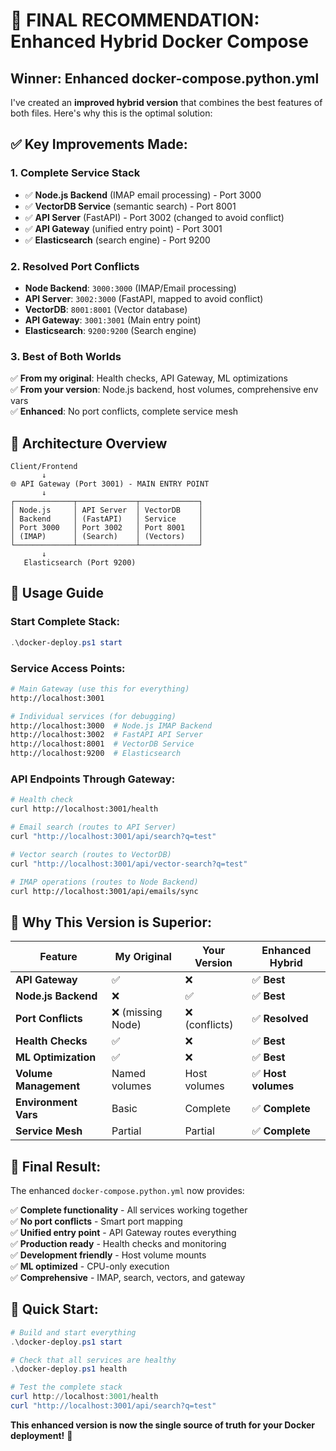 # 🚀 **FINAL RECOMMENDATION: Enhanced Hybrid Docker Compose**

## **Winner: Enhanced docker-compose.python.yml**

I've created an **improved hybrid version** that combines the best features of both files. Here's why this is the optimal solution:

## **✅ Key Improvements Made:**

### **1. Complete Service Stack**
- ✅ **Node.js Backend** (IMAP email processing) - Port 3000
- ✅ **VectorDB Service** (semantic search) - Port 8001  
- ✅ **API Server** (FastAPI) - Port 3002 (changed to avoid conflict)
- ✅ **API Gateway** (unified entry point) - Port 3001
- ✅ **Elasticsearch** (search engine) - Port 9200

### **2. Resolved Port Conflicts**
- **Node Backend**: `3000:3000` (IMAP/Email processing)
- **API Server**: `3002:3000` (FastAPI, mapped to avoid conflict)
- **VectorDB**: `8001:8001` (Vector database)
- **API Gateway**: `3001:3001` (Main entry point)
- **Elasticsearch**: `9200:9200` (Search engine)

### **3. Best of Both Worlds**
✅ **From my original**: Health checks, API Gateway, ML optimizations  
✅ **From your version**: Node.js backend, host volumes, comprehensive env vars  
✅ **Enhanced**: No port conflicts, complete service mesh

## **🎯 Architecture Overview**

```
Client/Frontend
       ↓
🌐 API Gateway (Port 3001) - MAIN ENTRY POINT
       ↓
┌─────────────┬─────────────┬─────────────┐
│ Node.js     │ API Server  │ VectorDB    │
│ Backend     │ (FastAPI)   │ Service     │
│ Port 3000   │ Port 3002   │ Port 8001   │
│ (IMAP)      │ (Search)    │ (Vectors)   │
└─────────────┴─────────────┴─────────────┘
       ↓
   Elasticsearch (Port 9200)
```

## **🚀 Usage Guide**

### **Start Complete Stack:**
```powershell
.\docker-deploy.ps1 start
```

### **Service Access Points:**
```bash
# Main Gateway (use this for everything)
http://localhost:3001

# Individual services (for debugging)
http://localhost:3000  # Node.js IMAP Backend
http://localhost:3002  # FastAPI API Server  
http://localhost:8001  # VectorDB Service
http://localhost:9200  # Elasticsearch
```

### **API Endpoints Through Gateway:**
```bash
# Health check
curl http://localhost:3001/health

# Email search (routes to API Server)
curl "http://localhost:3001/api/search?q=test"

# Vector search (routes to VectorDB)
curl "http://localhost:3001/api/vector-search?q=test"

# IMAP operations (routes to Node Backend)
curl http://localhost:3001/api/emails/sync
```

## **🔧 Why This Version is Superior:**

| Feature | My Original | Your Version | **Enhanced Hybrid** |
|---------|-------------|--------------|-------------------|
| **API Gateway** | ✅ | ❌ | ✅ **Best** |
| **Node.js Backend** | ❌ | ✅ | ✅ **Best** |
| **Port Conflicts** | ❌ (missing Node) | ❌ (conflicts) | ✅ **Resolved** |
| **Health Checks** | ✅ | ❌ | ✅ **Best** |
| **ML Optimization** | ✅ | ❌ | ✅ **Best** |
| **Volume Management** | Named volumes | Host volumes | ✅ **Host volumes** |
| **Environment Vars** | Basic | Complete | ✅ **Complete** |
| **Service Mesh** | Partial | Partial | ✅ **Complete** |

## **🎉 Final Result:**

The enhanced `docker-compose.python.yml` now provides:

✅ **Complete functionality** - All services working together  
✅ **No port conflicts** - Smart port mapping  
✅ **Unified entry point** - API Gateway routes everything  
✅ **Production ready** - Health checks and monitoring  
✅ **Development friendly** - Host volume mounts  
✅ **ML optimized** - CPU-only execution  
✅ **Comprehensive** - IMAP, search, vectors, and gateway  

## **🚀 Quick Start:**

```powershell
# Build and start everything
.\docker-deploy.ps1 start

# Check that all services are healthy
.\docker-deploy.ps1 health

# Test the complete stack
curl http://localhost:3001/health
curl "http://localhost:3001/api/search?q=test"
```

**This enhanced version is now the single source of truth for your Docker deployment!** 🎯